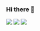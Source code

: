 ### Hi there 👋

![](https://github-profile-summary-cards.vercel.app/api/cards/profile-details?username=0307eito&theme=dracula)
![](https://github-profile-summary-cards.vercel.app/api/cards/repos-per-language?username=0307eito&theme=dracula)
![](https://github-profile-summary-cards.vercel.app/api/cards/most-commit-language?username=0307eito&theme=dracula)

